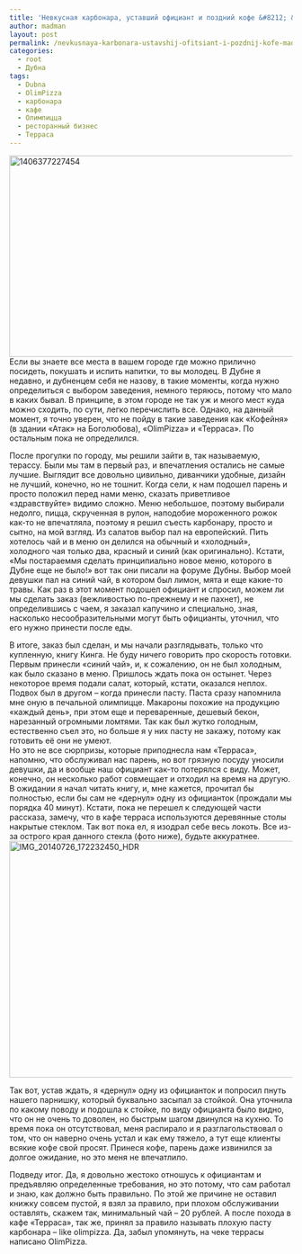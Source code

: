 ```yaml
---
title: 'Невкусная карбонара, уставший официант и поздний кофе &#8212; &#171;made in Dubna&#187;'
author: madman
layout: post
permalink: /nevkusnaya-karbonara-ustavshij-ofitsiant-i-pozdnij-kofe-made-in-dubna/
categories:
  - root
  - Дубна
tags:
  - Dubna
  - OlimPizza
  - карбонара
  - кафе
  - Олимпицца
  - ресторанный бизнес
  - Терраса
---
```

<a href="http://res.cloudinary.com/doam-ru/image/upload/v1409069608/1406377227454_n8jbzi.jpg" rel="lightbox[853]" title="1406377227454"><img class="alignleft wp-image-854" src="http://res.cloudinary.com/doam-ru/image/upload/v1409069608/1406377227454_n8jbzi.jpg" alt="1406377227454" width="638" height="358" /></a>Если вы знаете все места в вашем городе где можно прилично посидеть, покушать и испить напитки, то вы молодец. В Дубне я недавно, и дубненцем себя не назову, в такие моменты, когда нужно определиться с выбором заведения, немного теряюсь, потому что мало в каких бывал. В принципе, в этом городе не так уж и много мест куда можно сходить, по сути, легко перечислить все. Однако, на данный момент, я точно уверен, что не пойду в такие заведения как «Кофейня» (в здании «Атак» на Боголюбова), «OlimPizza» и «Терраса». По остальным пока не определился.

<!--more-->

После прогулки по городу, мы решили зайти в, так называемую, терассу. Были мы там в первый раз, и впечатления остались не самые лучшие. Выглядит все довольно цивильно, диванчики удобные, дизайн не лучший, конечно, но не тошнит. Когда сели, к нам подошел парень и просто положил перед нами меню, сказать приветливое «здравствуйте» видимо сложно. Меню небольшое, поэтому выбирали недолго, пицца, скрученная в рулон, наподобие мороженного рожок как-то не впечатляла, поэтому я решил съесть карбонару, просто и сытно, на мой взгляд. Из салатов выбор пал на европейский. Пить хотелось чай и в меню он делился на обычный и «холодный», холодного чая только два, красный и синий (как оригинально). Кстати, «Мы постараеммя сделать принципиально новое меню, которого в Дубне еще не было!» вот так они писали на форуме Дубны. Выбор моей девушки пал на синий чай, в котором был лимон, мята и еще какие-то травы. Как раз в этот момент подошел официант и спросил, можем ли мы сделать заказ (вежливостью по-прежнему и не пахнет), не определившись с чаем, я заказал капучино и специально, зная, насколько несообразительными могут быть официанты, уточнил, что его нужно принести после еды.

В итоге, заказ был сделан, и мы начали разглядывать, только что купленную, книгу Кинга. Не буду ничего говорить про скорость готовки. Первым принесли &#171;синий чай&#187;, и, к сожалению, он не был холодным, как было сказано в меню. Пришлось ждать пока он остынет. Через некоторое время подали салат, который, кстати, оказался неплох. Подвох был в другом – когда принесли пасту. Паста сразу напомнила мне оную в печальной олимпицце. Макароны похожие на продукцию «каждый день», при этом еще и переваренные, дешевый бекон, нарезанный огромными ломтями. Так как был жутко голодным, естественно съел это, но больше я у них пасту не закажу, потому как готовить её они не умеют.  
Но это не все сюрпризы, которые приподнесла нам «Терраса», напомню, что обслуживал нас парень, но вот грязную посуду уносили девушки, да и вообще наш официант как-то потерялся с виду. Может, конечно, он несколько работ совмещает и отходил на время на другую. В ожидании я начал читать книгу, и, мне кажется, прочитал бы полностью, если бы сам не «дернул» одну из официанток (прождали мы порядка 40 минут). Кстати, пока не перешел к следующей части рассказа, замечу, что в кафе терраса используются деревянные столы накрытые стеклом. Так вот пока ел, я изодрал себе весь локоть. Все из-за острого края данного стекла (фото ниже), будьте аккуратнее.  
<a href="http://res.cloudinary.com/doam-ru/image/upload/v1409069606/IMG_20140726_172232450_HDR_a9yo0f.jpg" rel="lightbox[853]" title="IMG_20140726_172232450_HDR"><img class="aligncenter wp-image-857 size-large" src="http://res.cloudinary.com/doam-ru/image/upload/h_421,w_750/v1409069606/IMG_20140726_172232450_HDR_a9yo0f.jpg" alt="IMG_20140726_172232450_HDR" width="750" height="421" /></a>

Так вот, устав ждать, я «дернул» одну из официанток и попросил пнуть нашего парнишку, который буквально засыпал за стойкой. Она уточнила по какому поводу и подошла к стойке, по виду официанта было видно, что он не очень то доволен, но быстрым шагом двинулся на кухню. То время пока он отсутствовал, меня распирало и я разглагольствовал о том, что он наверно очень устал и как ему тяжело, а тут еще клиенты всякие кофе свой просят. Принеся кофе, парень даже извинился за долгое ожидание, но это меня не впечатлило.

Подведу итог. Да, я довольно жестоко отношусь к официантам и предъявляю определенные требования, но это потому, что сам работал и знаю, как должно быть правильно. По этой же причине не оставил книжку совсем пустой, я взял за правило, при плохом обслуживании оставлять, скажем так, минимальный чай – 20 рублей. А после похода в кафе «Терраса», так же, принял за правило называть плохую пасту карбонара – like olimpizza. Да, забыл упомянуть, на чеке террасы написано OlimPizza.